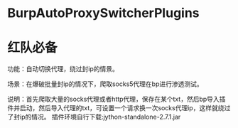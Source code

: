 # BurpAutoProxySwitcherPlugins
# 红队必备

功能：自动切换代理，绕过封ip的情景。

场景：在爆破批量封ip的情况下，爬取socks5代理在bp进行渗透测试。

说明：首先爬取大量的socks代理或者http代理，保存在某个txt，然后bp导入插件并启动，然后导入代理的txt，可设置一个请求换一次socks代理ip，这样就绕过了封ip的情况。
插件环境自行下载:jython-standalone-2.7.1.jar

